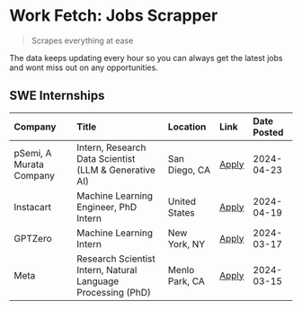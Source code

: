 # Work Fetch: Jobs Scrapper
> Scrapes everything at ease

The data keeps updating every hour so you can always get the latest jobs and wont miss out on any opportunities.

## SWE Internships
<!--START_SECTION:workfetch-->
| Company                 | Title                                                        | Location       | Link                                                                                                                                                                                                                                                                       | Date Posted   |
|:------------------------|:-------------------------------------------------------------|:---------------|:---------------------------------------------------------------------------------------------------------------------------------------------------------------------------------------------------------------------------------------------------------------------------|:--------------|
| pSemi, A Murata Company | Intern, Research Data Scientist (LLM & Generative AI)        | San Diego, CA  | [Apply](https://www.linkedin.com/jobs/view/intern-research-data-scientist-llm-generative-ai-at-psemi-a-murata-company-3887074168?position=4&pageNum=0&refId=wxLnPMBzpAoX0qXuW5bz8Q%3D%3D&trackingId=3Gl9rqXwwgL0FmntMkllzw%3D%3D&trk=public_jobs_jserp-result_search-card) | 2024-04-23    |
| Instacart               | Machine Learning Engineer, PhD Intern                        | United States  | [Apply](https://www.linkedin.com/jobs/view/machine-learning-engineer-phd-intern-at-instacart-3901991739?position=2&pageNum=0&refId=wxLnPMBzpAoX0qXuW5bz8Q%3D%3D&trackingId=eAZy3MUVcadV1dDeHBVeKA%3D%3D&trk=public_jobs_jserp-result_search-card)                          | 2024-04-19    |
| GPTZero                 | Machine Learning Intern                                      | New York, NY   | [Apply](https://www.linkedin.com/jobs/view/machine-learning-intern-at-gptzero-3860723963?position=7&pageNum=0&refId=wxLnPMBzpAoX0qXuW5bz8Q%3D%3D&trackingId=X98DEkOhWmRpuf%2FY%2B6961g%3D%3D&trk=public_jobs_jserp-result_search-card)                                     | 2024-03-17    |
| Meta                    | Research Scientist Intern, Natural Language Processing (PhD) | Menlo Park, CA | [Apply](https://www.linkedin.com/jobs/view/research-scientist-intern-natural-language-processing-phd-at-meta-3858718375?position=8&pageNum=0&refId=wxLnPMBzpAoX0qXuW5bz8Q%3D%3D&trackingId=omJ%2F8luEW2eM8r%2BVDx4Qqw%3D%3D&trk=public_jobs_jserp-result_search-card)      | 2024-03-15    |
<!--END_SECTION:workfetch-->
